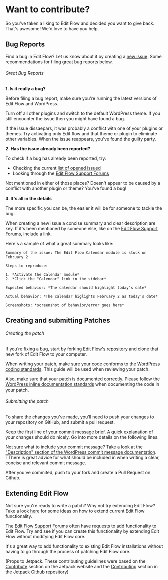 # Want to contribute?

So you’ve taken a liking to Edit Flow and decided you want to give back. That's awesome! We'd love to have you help.

Bug Reports
------

Find a bug in Edit Flow? Let us know about it by creating a [new issue](https://github.com/Automattic/Edit-Flow/issues). Some recommendations for filing great bug reports below.

###### Great Bug Reports

**1. Is it really a bug?**

Before filing a bug report, make sure you're running the latest versions of Edit Flow and WordPress. 

Turn off all other plugins and switch to the default WordPress theme. If you still encounter the issue then you might have found a bug.

If the issue dissaepars, it was probably a conflict with one of your plugins or themes. Try activating only Edit flow and that theme or plugin to eliminate other variables. When the issue reappears, you've found the guilty party.

**2. Has the issue already been reported?**

To check if a bug has already been reported, try:
 * Checking the current [list of opened issued](https://github.com/Automattic/Edit-Flow/issues?q=is%3Aopen)
 * Looking through the [Edit Flow Support Forums](https://wordpress.org/support/plugin/edit-flow)

Not mentioned in either of those places? Doesn't appear to be caused by a conflict with another plugin or theme? You've found a bug!

**3. It's all in the details**

The more specific you can be, the easier it will be for someone to tackle the bug. 

When creating a new issue a concise summary and clear description are key. If it's been mentioned by someone else, like on the [Edit Flow Support Forums](https://wordpress.org/support/plugin/edit-flow), include a link.

Here's a sample of what a great summary looks like:

	Summary of the issue: The Edit Flow Calendar module is stuck on February 2

	Steps to reproduce:

	1. *Activate the Calendar module*
	2. *Click the "Calendar" link in the sidebar*

	Expected behavior: *The calendar should highlight today's date*

	Actual behavior: *The calendar higlights February 2 as today's date*

	Screenshots: *screenshot of behavior/error goes here*

Creating and submitting Patches
------

###### Creating the patch

If you’re fixing a bug, start by forking [Edit Flow's repository](https://github.com/Automattic/Edit-Flow/i) and clone that new fork of Edit Flow to your computer. 

When writing your patch, make sure your code conforms to the [WordPress coding standards](https://make.wordpress.org/core/handbook/best-practices/coding-standards/#language-specific-standards). This guide will be used when reviewing your patch.

Also, make sure that your patch is documented correctly. Please follow the [WordPress inline documentation standards](https://make.wordpress.org/core/handbook/best-practices/inline-documentation-standards/#language-specific-standards) when documenting the code in your patch.

###### Submitting the patch

To share the changes you’ve made, you’ll need to push your changes to your repository on GitHub, and submit a pull request.

Keep the first line of your commit message brief. A quick explanation of your changes should do nicely. Go into more details on the following lines.

Not sure what to include your commit message? Take a look at the ["Description" section of the WordPress commit message documentation](https://make.wordpress.org/core/handbook/best-practices/commit-messages/#description). TThere is great advice for what should be included in when writing a clear, concise and relevant commit message.

After you've commited, push to your fork and create a Pull Request on Github.

Extending Edit Flow
------

Not sure you're ready to write a patch? Why not try extending Edit Flow? Take a look [here](http://editflow.org/extend/) for some ideas on how to extend current Edit Flow functionality.

The [Edit Flow Support Forums](https://wordpress.org/support/plugin/edit-flow) often have requests to add functionality to Edit Flow. Try and see if you can create this functionality by extending Edit Flow without modifying Edit Flow core. 

It's a great way to add functionality to existing Edit Flow installations without having to go through the process of patching Edit Flow core.

(Props to Jetpack. These contributing guidelines were based on the [Contribute](https://jetpack.com/contribute/#contribute) section on the Jetpack website and the [Contributing](https://github.com/Automattic/jetpack/blob/master/.github/CONTRIBUTING.md) section in the [Jetpack Github repository](https://github.com/Automattic/jetpack/))